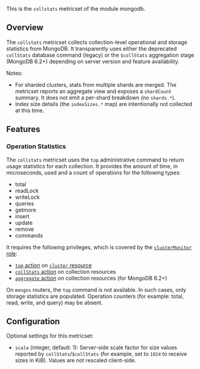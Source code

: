 This is the `collstats` metricset of the module mongodb.

## Overview

The `collstats` metricset collects collection-level operational and storage statistics from MongoDB. It transparently uses either the deprecated `collStats` database command (legacy) or the `$collStats` aggregation stage (MongoDB 6.2+) depending on server version and feature availability.

Notes:
- For sharded clusters, stats from multiple shards are merged. The metricset reports an aggregate view and exposes a `shardCount` summary. It does not emit a per-shard breakdown (no `shards.*`).
- Index size details (the `indexSizes.*` map) are intentionally not collected at this time.

## Features

### Operation Statistics
The `collstats` metricset uses the `top` administrative command to return usage statistics for each collection. It provides the amount of time, in microseconds, used and a count of operations for the following types:

* total
* readLock
* writeLock
* queries
* getmore
* insert
* update
* remove
* commands

It requires the following privileges, which is covered by the [`clusterMonitor` role](https://docs.mongodb.com/manual/reference/built-in-roles/#clusterMonitor):

* [`top` action](https://docs.mongodb.com/manual/reference/privilege-actions/#top) on [`cluster` resource](https://docs.mongodb.com/manual/reference/resource-document/#cluster-resource)
* [`collStats` action](https://docs.mongodb.com/manual/reference/privilege-actions/#collStats) on collection resources
* [`aggregate` action](https://docs.mongodb.com/manual/reference/privilege-actions/#aggregate) on collection resources (for MongoDB 6.2+)

On `mongos` routers, the `top` command is not available. In such cases, only storage statistics are populated. Operation counters (for example: total, read, write, and query) may be absent.

## Configuration

Optional settings for this metricset:

- `scale` (integer, default: 1): Server-side scale factor for size values reported by `collStats`/`$collStats` (for example, set to `1024` to receive sizes in KiB). Values are not rescaled client-side.